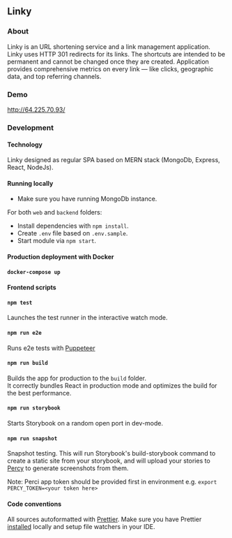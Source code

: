 ## Linky

### About
Linky is an URL shortening service and a link management application. Linky uses HTTP 301 
redirects for its links. The shortcuts are intended to be permanent and cannot be changed 
once they are created. Application provides comprehensive metrics on every link — like 
clicks, geographic data, and top referring channels.

### Demo
http://64.225.70.93/
 
### Development 

#### Technology
Linky designed as regular SPA based on MERN stack (MongoDb, Express, React, NodeJs).

#### Running locally

- Make sure you have running MongoDb instance.

For both `web` and `backend` folders:
- Install dependencies with `npm install`.
- Create `.env` file based on `.env.sample`.
- Start module via `npm start`.

#### Production deployment with Docker

#### `docker-compose up`

#### Frontend scripts

#### `npm test`

Launches the test runner in the interactive watch mode.

#### `npm run e2e`

Runs e2e tests with [Puppeteer](https://pptr.dev/)

#### `npm run build`

Builds the app for production to the `build` folder.<br />
It correctly bundles React in production mode and optimizes the build for the best performance.

#### `npm run storybook`

Starts Storybook on a random open port in dev-mode.

#### `npm run snapshot`

Snapshot testing. This will run Storybook's build-storybook command to create a static site from your storybook, 
and will upload your stories to [Percy](https://percy.io/) to generate screenshots from them.

Note: Perci app token should be provided first in environment e.g. `export PERCY_TOKEN=<your token here>`

#### Code conventions

All sources autoformatted with [Prettier](https://prettier.io/). Make sure you have Prettier 
[installed](https://prettier.io/docs/en/install.html) locally and setup file watchers in your IDE.
